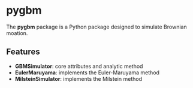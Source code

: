 # pygbm
The **pygbm** package is a Python package designed to simulate Brownian moation.

## Features
- **GBMSimulator**: core attributes and analytic method
- **EulerMaruyama**: implements the Euler-Maruyama method
- **MilsteinSimulator**: implements the Milstein method